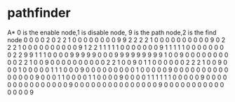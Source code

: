 pathfinder
==========

A*  0 is the enable node,1 is disable node,
    9 is the path node,2 is the find node
0 0 0 0 2 0 2 2 1 0 0 0 0 0 0 0 
0 9 9 2 2 2 2 1 0 0 0 0 0 0 0 0 
0 0 9 0 2 2 2 1 0 0 0 0 0 0 0 0 
0 0 9 1 2 2 1 1 1 1 1 0 0 0 0 0 
0 0 9 1 1 1 1 1 0 0 0 0 0 0 0 0 
2 2 9 9 1 1 1 0 0 0 0 9 9 9 9 9 
0 0 0 9 9 9 9 9 9 9 9 9 1 0 0 9 
0 0 0 0 0 0 0 0 0 0 2 2 1 0 0 9 
0 0 0 0 0 0 0 0 0 0 2 2 1 0 0 9 
0 1 1 0 0 0 0 0 0 2 2 2 1 0 0 9 
0 0 0 1 0 0 0 0 0 1 1 1 0 0 0 9 
0 0 0 0 0 0 0 0 0 1 0 0 0 0 0 9 
0 0 0 0 0 0 0 0 0 0 0 0 0 0 0 9 
0 0 0 1 1 0 0 0 0 1 1 0 0 0 0 9 
0 0 0 0 1 1 1 1 1 1 0 0 0 0 0 9 
0 0 0 0 0 0 0 0 0 0 0 0 0 0 0 9 
0 0 0 0 0 0 0 0 0 0 0 0 0 0 0 9 
0 0 0 0 0 0 0 0 0 0 0 0 0 0 0 9 
